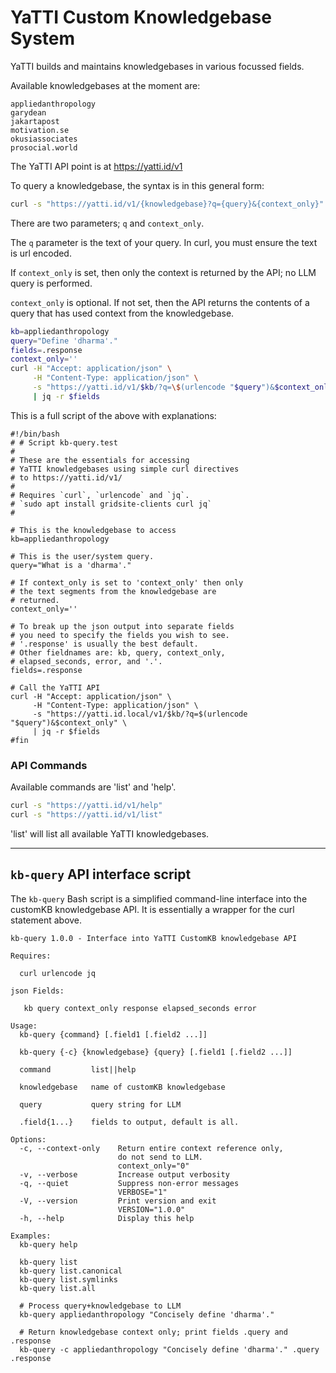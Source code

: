 # YaTTI Custom Knowledgebase System

YaTTI builds and maintains knowledgebases in various focussed fields.

Available knowledgebases at the moment are:

    appliedanthropology
    garydean
    jakartapost
    motivation.se
    okusiassociates
    prosocial.world

The YaTTI API point is at https://yatti.id/v1

To query a knowledgebase, the syntax is in this general form:

```bash
curl -s "https://yatti.id/v1/{knowledgebase}?q={query}&{context_only}"
```

There are two parameters; `q` and `context_only`.

The `q` parameter is the text of your query. In curl, you must ensure the text is url encoded.

If `context_only` is set, then only the context is returned by the API; no LLM query is performed.

`context_only` is optional. If not set, then the API returns the contents of a query that has used context from the knowledgebase.

```bash
kb=appliedanthropology
query="Define 'dharma'."
fields=.response
context_only=''
curl -H "Accept: application/json" \
     -H "Content-Type: application/json" \
     -s "https://yatti.id/v1/$kb/?q=\$(urlencode "$query")&$context_only" \
     | jq -r $fields
```

This is a full script of the above with explanations:

```
#!/bin/bash
# # Script kb-query.test
#
# These are the essentials for accessing 
# YaTTI knowledgebases using simple curl directives
# to https://yatti.id/v1/
#
# Requires `curl`, `urlencode` and `jq`.
# `sudo apt install gridsite-clients curl jq`
#

# This is the knowledgebase to access
kb=appliedanthropology

# This is the user/system query.
query="What is a 'dharma'."

# If context_only is set to 'context_only' then only
# the text segments from the knowledgebase are
# returned.
context_only=''

# To break up the json output into separate fields
# you need to specify the fields you wish to see.
# '.response' is usually the best default.
# Other fieldnames are: kb, query, context_only,
# elapsed_seconds, error, and '.'.
fields=.response

# Call the YaTTI API
curl -H "Accept: application/json" \
     -H "Content-Type: application/json" \
     -s "https://yatti.id.local/v1/$kb/?q=$(urlencode "$query")&$context_only" \
     | jq -r $fields
#fin
```

### API Commands

Available commands are 'list' and 'help'.

```bash
curl -s "https://yatti.id/v1/help"
curl -s "https://yatti.id/v1/list"
```

'list' will list all available YaTTI knowledgebases.

---

## `kb-query` API interface script

The `kb-query` Bash script is a simplified command-line interface into the customKB knowledgebase API. It is essentially a wrapper for the curl statement above.

```
kb-query 1.0.0 - Interface into YaTTI CustomKB knowledgebase API

Requires:

  curl urlencode jq

json Fields:

   kb query context_only response elapsed_seconds error

Usage:
  kb-query {command} [.field1 [.field2 ...]]

  kb-query {-c} {knowledgebase} {query} [.field1 [.field2 ...]]

  command         list||help

  knowledgebase   name of customKB knowledgebase

  query           query string for LLM

  .field{1...}    fields to output, default is all.

Options:
  -c, --context-only    Return entire context reference only,
                        do not send to LLM.
                        context_only="0"
  -v, --verbose         Increase output verbosity
  -q, --quiet           Suppress non-error messages
                        VERBOSE="1"
  -V, --version         Print version and exit
                        VERSION="1.0.0"
  -h, --help            Display this help

Examples:
  kb-query help

  kb-query list
  kb-query list.canonical
  kb-query list.symlinks
  kb-query list.all

  # Process query+knowledgebase to LLM
  kb-query appliedanthropology "Concisely define 'dharma'."

  # Return knowledgebase context only; print fields .query and .response
  kb-query -c appliedanthropology "Concisely define 'dharma'." .query .response
```

